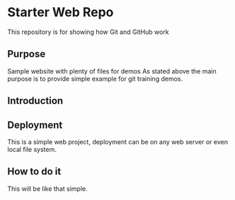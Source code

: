 # Starter Web Repo

This repository is for showing how Git and GitHub work

## Purpose

Sample website with plenty of files for demos
As stated above the main purpose is to provide simple example for git training demos.

## Introduction

## Deployment 

This is a simple web project, deployment can be on any web server or even local file system. 

## How to do it
This will be like that simple.